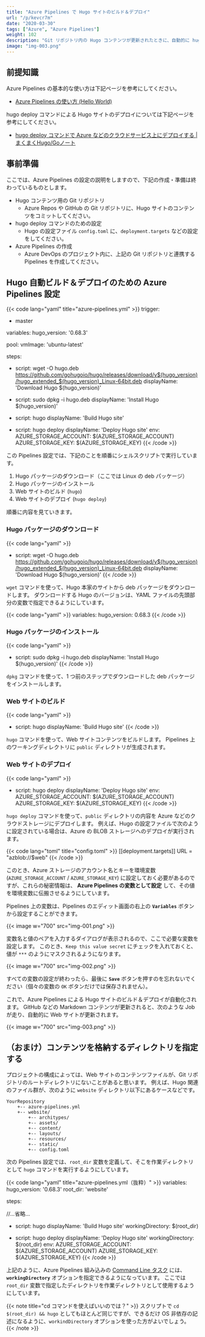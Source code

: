 ```yaml
---
title: "Azure Pipelines で Hugo サイトのビルド＆デプロイ"
url: "/p/kevcr7m"
date: "2020-03-30"
tags: ["Azure", "Azure Pipelines"]
weight: 102
description: "Git リポジトリ内の Hugo コンテンツが更新されたときに、自動的に hugo コマンドで Web サイトをビルドし、hugo deploy コマンドでデプロイするように設定してみます。"
image: "img-003.png"
---
```


前提知識
----

Azure Pipelines の基本的な使い方は下記ページを参考にしてください。

- [Azure Pipelines の使い方 (Hello World)](/p/vxoctbs)

hugo deploy コマンドによる Hugo サイトのデプロイについては下記ページを参考にしてください。

- [hugo deploy コマンドで Azure などのクラウドサービス上にデプロイする | まくまくHugo/Goノート](https://maku77.github.io/hugo/advanced/deploy.html)


事前準備
----

ここでは、Azure Pipelines の設定の説明をしますので、下記の作成・準備は終わっているものとします。

- Hugo コンテンツ用の Git リポジトリ
    - Azure Repos や GitHub の Git リポジトリに、Hugo サイトのコンテンツをコミットしてください。
- hugo deploy コマンドのための設定
    - Hugo の設定ファイル `config.toml` に、`deployment.targets` などの設定をしてください。
- Azure Pipelines の作成
    - Azure DevOps のプロジェクト内に、上記の Git リポジトリと連携する Pipelines を作成してください。


Hugo 自動ビルド＆デプロイのための Azure Pipelines 設定
----

{{< code lang="yaml" title="azure-pipelines.yml" >}}
trigger:
- master

variables:
  hugo_version: '0.68.3'

pool:
  vmImage: 'ubuntu-latest'

steps:
- script: wget -O hugo.deb https://github.com/gohugoio/hugo/releases/download/v$(hugo_version)/hugo_extended_$(hugo_version)_Linux-64bit.deb
  displayName: 'Download Hugo $(hugo_version)'

- script: sudo dpkg -i hugo.deb
  displayName: 'Install Hugo $(hugo_version)'

- script: hugo
  displayName: 'Build Hugo site'

- script: hugo deploy
  displayName: 'Deploy Hugo site'
  env:
    AZURE_STORAGE_ACCOUNT: $(AZURE_STORAGE_ACCOUNT)
    AZURE_STORAGE_KEY: $(AZURE_STORAGE_KEY)
{{< /code >}}

この Pipelines 設定では、下記のことを順番にシェルスクリプトで実行しています。

1. Hugo パッケージのダウンロード（ここでは Linux の deb パッケージ）
2. Hugo パッケージのインストール
3. Web サイトのビルド (`hugo`)
4. Web サイトのデプロイ (`hugo deploy`)

順番に内容を見ていきます。

### Hugo パッケージのダウンロード

{{< code lang="yaml" >}}
- script: wget -O hugo.deb https://github.com/gohugoio/hugo/releases/download/v$(hugo_version)/hugo_extended_$(hugo_version)_Linux-64bit.deb
  displayName: 'Download Hugo $(hugo_version)'
{{< /code >}}

`wget` コマンドを使って、Hugo 本家のサイトから deb パッケージをダウンロードします。
ダウンロードする Hugo のバージョンは、YAML ファイルの先頭部分の変数で指定できるようにしています。

{{< code lang="yaml" >}}
variables:
  hugo_version: 0.68.3
{{< /code >}}

### Hugo パッケージのインストール

{{< code lang="yaml" >}}
- script: sudo dpkg -i hugo.deb
  displayName: 'Install Hugo $(hugo_version)'
{{< /code >}}

`dpkg` コマンドを使って、1 つ前のステップでダウンロードした deb パッケージをインストールします。

### Web サイトのビルド

{{< code lang="yaml" >}}
- script: hugo
  displayName: 'Build Hugo site'
{{< /code >}}

`hugo` コマンドを使って、Web サイトコンテンツをビルドします。
Pipelines 上のワーキングディレクトリに `public` ディレクトリが生成されます。

### Web サイトのデプロイ

{{< code lang="yaml" >}}
- script: hugo deploy
  displayName: 'Deploy Hugo site'
  env:
    AZURE_STORAGE_ACCOUNT: $(AZURE_STORAGE_ACCOUNT)
    AZURE_STORAGE_KEY: $(AZURE_STORAGE_KEY)
{{< /code >}}

`hugo deploy` コマンドを使って、`public` ディレクトリの内容を Azure などのクラウドストレージにデプロイします。
例えば、Hugo の設定ファイルで次のように設定されている場合は、Azure の BLOB ストレージへのデプロイが実行されます。

{{< code lang="toml" title="config.toml" >}}
[[deployment.targets]]
URL = "azblob://$web"
{{< /code >}}

このとき、Azure ストレージのアカウント名とキーを環境変数 (`AZURE_STORAGE_ACCOUNT` / `AZURE_STORAGE_KEY`) に設定しておく必要があるのですが、これらの秘密情報は、 **Azure Pipelines の変数として設定** して、その値を環境変数に伝搬させるようにしています。

Pipelines 上の変数は、Pipelines のエディット画面の右上の **`Variables`** ボタンから設定することができます。

{{< image w="700" src="img-001.png" >}}

変数名と値のペアを入力するダイアログが表示されるので、ここで必要な変数を設定します。
このとき、`Keep this value secret` にチェックを入れておくと、値が `***` のようにマスクされるようになります。

{{< image w="700" src="img-002.png" >}}

すべての変数の設定が終わったら、最後に **`Save`** ボタンを押すのを忘れないでください（個々の変数の `OK` ボタンだけでは保存されません）。

これで、Azure Pipelines による Hugo サイトのビルド＆デプロイが自動化されます。
GitHub などの Markdown コンテンツが更新されると、次のような Job が走り、自動的に Web サイトが更新されます。

{{< image w="700" src="img-003.png" >}}


（おまけ）コンテンツを格納するディレクトリを指定する
----

プロジェクトの構成によっては、Web サイトのコンテンツファイルが、Git リポジトリのルートディレクトリにないことがあると思います。
例えば、Hugo 関連のファイル群が、次のように `website` ディレクトリ以下にあるケースなどです。

```
YourRepository
    +-- azure-pipelines.yml
    +-- website/
        +-- architypes/
        +-- assets/
        +-- content/
        +-- layouts/
        +-- resources/
        +-- static/
        +-- config.toml
```

次の Pipelines 設定では、`root_dir` 変数を定義して、そこを作業ディレクトリとして `hugo` コマンドを実行するようにしています。

{{< code lang="yaml" title="azure-pipelines.yml（抜粋）" >}}
variables:
  hugo_version: '0.68.3'
  root_dir: 'website'

steps:

//...省略...

- script: hugo
  displayName: 'Build Hugo site'
  workingDirectory: $(root_dir)

- script: hugo deploy
  displayName: 'Deploy Hugo site'
  workingDirectory: $(root_dir)
  env:
    AZURE_STORAGE_ACCOUNT: $(AZURE_STORAGE_ACCOUNT)
    AZURE_STORAGE_KEY: $(AZURE_STORAGE_KEY)
{{< /code >}}

上記のように、Azure Pipelines 組み込みの [Command Line タスク](https://docs.microsoft.com/en-us/azure/devops/pipelines/tasks/utility/command-line?view=azure-devops&tabs=yaml) には、**`workingDirectory`** オプションを指定できるようになっています。
ここでは `root_dir` 変数で指定したディレクトリを作業ディレクトリとして使用するようにしています。

{{< note title="cd コマンドを使えばいいのでは？" >}}
スクリプトで `cd $(root_dir) && hugo` としてもほとんど同じですが、できるだけ OS 非依存の記述になるように、`workindDirectory` オプションを使った方がよいでしょう。
{{< /note >}}

